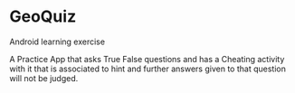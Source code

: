 GeoQuiz
=======

Android learning exercise

A Practice App that asks True False questions and has a Cheating activity with it that is associated to hint and further answers given to that question will not be judged.
